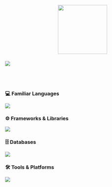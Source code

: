 <!--h3 align="center">
        <samp>&gt; Hi 👋, I'm Tharanan 
        </samp>
</h3 -->

 

<p align="center">
  <img src="https://streak-stats.demolab.com?user=PTharanan&theme=dark&hide_border=true" height="160"/>
</p>

  <h3></h3>
<p> <a href="https://github.com/ryo-ma/github-profile-trophy"><img src="https://trophygh.kolioaris.xyz/?username=PTharanan&show_icons=true&theme=onestar"  /></a></p>
<h1></h1>



<br>




<h3>💻 Familiar Languages</h3>
<a href="https://skillicons.dev">
    <img src="https://skillicons.dev/icons?i=python,c,cs,javascript,typescript,html,css,tailwind"/>
</a>

<h3>⚙️ Frameworks & Libraries</h3>
<a href="https://skillicons.dev">
    <img src="https://skillicons.dev/icons?i=angular,django"/>
</a>

<h3>🗄️ Databases</h3>
<a href="https://skillicons.dev">
    <img src="https://skillicons.dev/icons?i=mysql"/>
</a>

<h3>🛠️ Tools & Platforms</h3>
<a href="https://skillicons.dev">
    <img src="https://skillicons.dev/icons?i=kali,sublime,pycharm,eclipse,visualstudio,"/>
</a>









    



      

